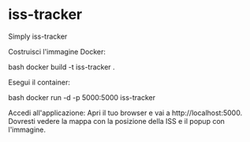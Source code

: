 # iss-tracker
Simply iss-tracker

Costruisci l'immagine Docker:

bash
docker build -t iss-tracker .

Esegui il container:

bash
docker run -d -p 5000:5000 iss-tracker

Accedi all'applicazione: Apri il tuo browser e vai a http://localhost:5000. Dovresti vedere la mappa con la posizione della ISS e il popup con l'immagine.

